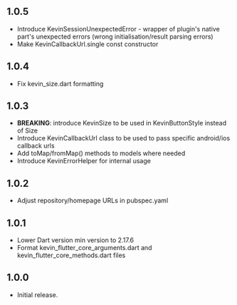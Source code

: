 ## 1.0.5

* Introduce KevinSessionUnexpectedError - wrapper of plugin's native part's unexpected errors (wrong
  initialisation/result parsing errors)
* Make KevinCallbackUrl.single const constructor

## 1.0.4

* Fix kevin_size.dart formatting

## 1.0.3

* **BREAKING**: introduce KevinSize to be used in KevinButtonStyle instead of Size
* Introduce KevinCallbackUrl class to be used to pass specific android/ios callback urls
* Add toMap/fromMap() methods to models where needed
* Introduce KevinErrorHelper for internal usage

## 1.0.2

* Adjust repository/homepage URLs in pubspec.yaml

## 1.0.1

* Lower Dart version min version to 2.17.6
* Format kevin_flutter_core_arguments.dart and kevin_flutter_core_methods.dart files

## 1.0.0

* Initial release.